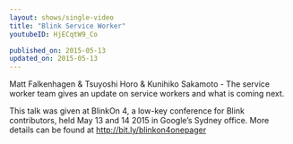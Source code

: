 ```yaml
---
layout: shows/single-video
title: "Blink Service Worker"
youtubeID: HjECqtW9_Co

published_on: 2015-05-13
updated_on: 2015-05-13
---
```

Matt Falkenhagen & Tsuyoshi Horo & Kunihiko Sakamoto - The service worker team gives an update on service workers and what is coming next.

This talk was given at BlinkOn 4, a low-key conference for Blink contributors, held May 13 and 14 2015 in Google’s Sydney office. More details can be found at http://bit.ly/blinkon4onepager
